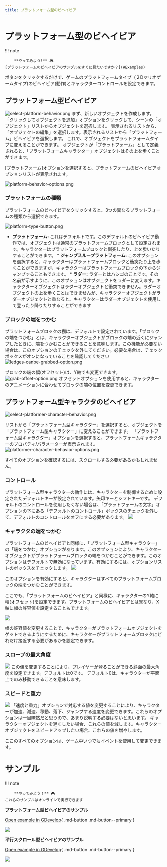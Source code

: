 ```yaml
---
title: プラットフォーム型のビヘイビア
---
```

# プラットフォーム型のビヘイビア

!!! note

        **やってみよう!** 🎮
    [プラットフォームのビヘイビアのサンプルをすぐに見たいですか？](#Examples)

ボタンをクリックするだけで、ゲームのプラットフォームタイプ（２Dマリオゲームタイプ)のビヘイビア(動作)とキャラクターコントロールを設定できます。

## プラットフォーム型ビヘイビア

![select-platform-behavior.png](/gdevelop5/behaviors/select-platform-behavior.png) まず、新しいオブジェクトを作成します。 「クリックしてオブジェクトを追加」オプションをクリックして、シーンの「オブジェクト」リストからオブジェクトを選択します。 表示されるリストから、「オブジェクトの編集」を選択します。表示されるリストから「プラットフォーム」ビヘイビアを選択します。 これで、オブジェクトをプラットフォームタイプに変えることができます。 オブジェクトが「プラットフォーム」として定義されると、「プラットフォームキャラクター」オブジェクトはその上を歩くことができます。

\[プラットフォーム\]オプションを選択すると、プラットフォームのビヘイビアオプションリストが表示されます。

![platform-behavior-options.png](/gdevelop5/behaviors/platform-behavior-options.png)

### プラットフォームの種類

プラットフォームのビヘイビアをクリックすると、3つの異なるプラットフォームの種類から選択できます。

![platform-type-button.png](/gdevelop5/behaviors/platform-type-button.png)

* **プラットフォーム:** これはデフォルトです。このデフォルトのビヘイビア動作では、オブジェクトは通常のプラットフォームブロックとして設定されます。キャラクターはプラットフォームブロックと衝突したり、上を歩いたりすることができます。 * **ジャンプスループラットフォーム:** このオプションを選択すると、キャラクターはプラットフォームブロックと衝突たり上を歩くことができますが、キャラクターはプラットフォームブロックの下からジャンプすることもできます。 * **ラダー:** ラダーとはハシゴのことです。その名前が示すように、このオプションはオブジェクトをラダーに変えます。キャラクターオブジェクトはラダーオブジェクトと衝突できません。ラダーオブジェクトの上を歩くことはできませんが、キャラクターオブジェクトがラダーオブジェクトと重なると、キャラクターはラダーオブジェクトを使用して登ったり降りたりすることができます

### ブロックの端をつかむ

プラットフォームブロックの棚は、デフォルトで設定されています。「ブロックの端をつかむ」とは、キャラクターオブジェクトがブロックの端の近くにジャンプしたときに、端をつかむことができることを意味します。この機能が必要ない場合は、このオプションのチェックを外してください。必要な場合は、チェックボックスがオンになっていることを確認してください ![ledges-canbe-grabbed-option.png](/gdevelop5/behaviors/ledges-canbe-grabbed-option.png)

ブロックの端の幅(オフセット)は、Y軸でも変更できます。 ![grab-offset-option.png](/gdevelop5/behaviors/grab-offset-option.png) オフセットオプションを使用すると、キャラクターのアニメーションに合わせてブロックの端の位置を変更できます。

## プラットフォーム型キャラクタのビヘイビア

![select-platformer-character-behavior.png](/gdevelop5/behaviors/select-platformer-character-behavior.png)

リストから「プラットフォーム型キャラクター」を選択すると、オブジェクトを「プラットフォーム型キャラクター」に変えることができます。 「プラットフォーム型キャラクター」オプションを選択すると、プラットフォームキャラクターのプロパティ/パラメーターが表示されます。 ![platformer-character-behavior-options.png](/gdevelop5/behaviors/platformer-character-behavior-options.png)

すべてのオプションを確認するには、スクロールする必要があるかもしれません。

### コントロール

プラットフォーム型キャラクターの動作には、キャラクターを制御するために設定されたデフォルトキーが設定されています。矢印キーとシフトキーです。 デフォルトのコントロールを使用したくない場合は、「プラットフォームの文字」オプションの下にある「デフォルトのコントロール」ボックスのチェックを外して、デフォルトのコントロールをオフにする必要があります。 ![](/gdevelop5/behaviors/platformer-defaultcontrols-box.png)

### キャラクタの端をつかむ

プラットフォームのビヘイビアと同様に、「プラットフォーム型キャラクター」の「端をつかむ」オプションがあります。このオプションにより、キャラクターオブジェクトがプラットフォームブロックの端をつかむことができます。このオプションはデフォルトで無効になっています。有効にするには、オプションリストのボックスをチェックします。 ![](/gdevelop5/behaviors/platformer-character-grabledge-box.png)

このオプションを有効にすると、キャラクターはすべてのプラットフォームブロックの端をつかむことができます。

ここでも、「プラットフォームのビヘイビア」と同様に、キャラクターのY軸に幅(オフセット)を設定できます。プラットフォームのビヘイビアとは異なり、X軸に幅の許容値を設定することもできます。

![](/gdevelop5/behaviors/platformer-character-grab-tolerancex.png)

幅の許容値を変更することで、キャラクターがプラットフォームオブジェクトをゲットできるようにするために、キャラクターがプラットフォームブロックにどれだけ接近する必要があるかを設定できます。

### スロープの最大角度

![](/gdevelop5/behaviors/platformer-character-maximum-slope.png) この値を変更することにより、プレイヤーが登ることができる斜面の最大角度を設定できます。デフォルトは0です。 デフォルト0は、キャラクターが平面上でのみ移動できることを意味します。

### スピードと重力

![](/gdevelop5/behaviors/platformer-character-speed-options.png) 「速度と重力」オプションで対応する値を変更することにより、キャラクターが加速、減速、移動、落下、ジャンプする速度を変更できます。これらのオプションは一目瞭然だと思うので、あまり説明する必要はないと思います。 キャラクターオブジェクトを遅くしたい場合、これらの値を減します。キャラクターオブジェクトをスピードアップしたい場合、これらの値を増やします。

ここのすべてのオプションは、ゲーム中いつでもイベントを使用して変更できます。

# サンプル

!!! note

        **やってみよう！** 🎮
    これらのサンプルはオンラインで実行できます

**プラットフォーム型ビヘイビアのサンプル**

[Open example in GDevelop](https://editor.gdevelop.io/?project=example://platformer){ .md-button .md-button--primary }

[![](/gdevelop5/behaviors/platformerbehavior.png)](https://editor.gdevelop.io/?project=example://platformer)


**平行スクロール型ビヘイビアのサンプル**

[Open example in GDevelop](https://editor.gdevelop.io/?project=example://parallax-scrolling){ .md-button .md-button--primary }

[![](/gdevelop5/behaviors/parallaxscrollingbehavior.png)](https://editor.gdevelop.io/?project=example://parallax-scrolling)
